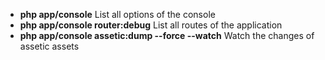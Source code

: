 * **php app/console** List all options of the console   
* **php app/console router:debug** List all routes of the application
* **php app/console  assetic:dump --force --watch** Watch the changes of assetic assets 

